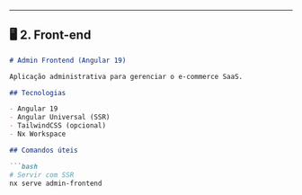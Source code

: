 
---

## 🖥️ 2. Front-end

```markdown
# Admin Frontend (Angular 19)

Aplicação administrativa para gerenciar o e-commerce SaaS.

## Tecnologias

- Angular 19
- Angular Universal (SSR)
- TailwindCSS (opcional)
- Nx Workspace

## Comandos úteis

```bash
# Servir com SSR
nx serve admin-frontend

